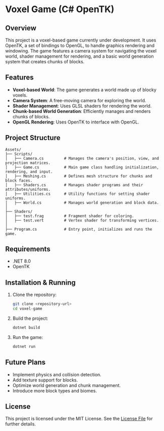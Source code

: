# Voxel Game (C# OpenTK)

## Overview
This project is a voxel-based game currently under development. It uses OpenTK, a set of bindings to OpenGL, to handle graphics rendering and windowing. The game features a camera system for navigating the voxel world, shader management for rendering, and a basic world generation system that creates chunks of blocks.

## Features
- **Voxel-based World**: The game generates a world made up of blocky voxels.
- **Camera System**: A free-moving camera for exploring the world.
- **Shader Management**: Uses GLSL shaders for rendering the world.
- **Chunk-based World Generation**: Efficiently manages and renders chunks of blocks.
- **OpenGL Rendering**: Uses OpenTK to interface with OpenGL.

## Project Structure
```
Assets/
├── Scripts/
│   ├── Camera.cs         # Manages the camera's position, view, and projection matrices.
│   ├── Game.cs           # Main game class handling initialization, rendering, and input.
│   ├── Meshing.cs        # Defines mesh structure for chunks and block faces.
│   ├── Shaders.cs        # Manages shader programs and their attributes/uniforms.
│   ├── Utilities.cs      # Utility functions for setting shader uniforms.
│   ├── World.cs          # Manages world generation and block data.
│
├── Shaders/
│   ├── test.frag         # Fragment shader for coloring.
│   ├── test.vert         # Vertex shader for transforming vertices.
│
├── Program.cs            # Entry point, initializes and runs the game.
```

## Requirements
- .NET 8.0
- OpenTK

## Installation & Running
1. Clone the repository:
   ```sh
   git clone <repository-url>
   cd voxel-game
   ```
2. Build the project:
   ```sh
   dotnet build
   ```
3. Run the game:
   ```sh
   dotnet run
   ```

## Future Plans
- Implement physics and collision detection.
- Add texture support for blocks.
- Optimize world generation and chunk management.
- Introduce more block types and biomes.

## License
This project is licensed under the MIT License.
See the [License File](LICENSE) for further details.
